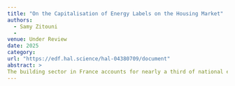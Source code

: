 ```yaml
---
title: "On the Capitalisation of Energy Labels on the Housing Market"
authors:
  - Samy Zitouni
  - 
venue: Under Review
date: 2025
category: 
url: "https://edf.hal.science/hal-04380709/document"
abstract: >
The building sector in France accounts for nearly a third of national emissions and energy consumption, necessitating energy retrofits and renovations to align with the government’s emission reduction targets. Energy Performance Certificates (EPCs), play crucial roles in guiding this transformation. This paper explores the market capitalization of home energy labels in mainland France. Including spatial and dynamism heterogeneity and using public data on energy efficiency and property transfers, the results show that top ranked dwellings have an average 14% significant premium compared to middle rank ones. The bottom ranked houses are priced 6% lower than middle rank ones. In the case of apartments however, the results for bottom ranks are mitigated and un-significant in most cases. The premium seems to be higher in magnitude in bigger and more dynamic cities. Overall, the results may suggest that more specific data at a thin granularity may be required in order to increase the quality of prediction, especially in capturing heterogeneity.
---
```

